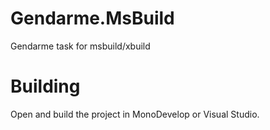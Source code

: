 Gendarme.MsBuild
================

Gendarme task for msbuild/xbuild

Building
========
Open and build the project in MonoDevelop or Visual Studio.
